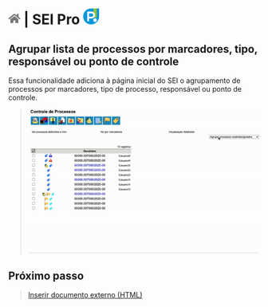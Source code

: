 # [![Home](../img/home.png)](../) |  SEI Pro ![Icone](../img/icon-32.png)

## Agrupar lista de processos por marcadores, tipo, responsável ou ponto de controle

Essa funcionalidade adiciona à página inicial do SEI o agrupamento de processos por marcadores, tipo de processo, responsável ou ponto de controle.

> ![Tela 1](../img/tela-agrupamento.gif) 

## Próximo passo

> [Inserir documento externo (HTML)](./pages/INSERIRHTML.md)
